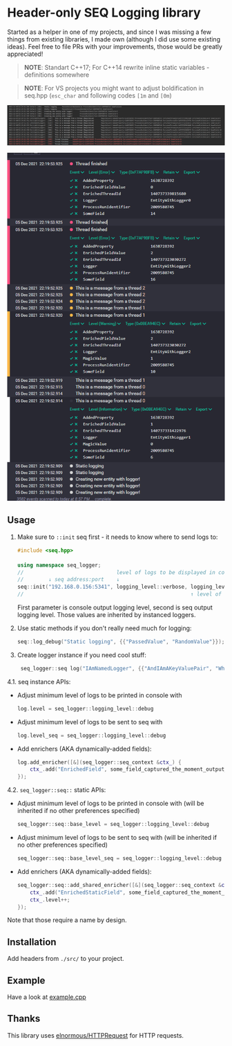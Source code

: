 # Header-only SEQ Logging library

Started as a helper in one of my projects, and since I was missing a few things from existing libraries, I made own (although I did use some existing ideas).
Feel free to file PRs with your improvements, those would be greatly appreciated!

> **NOTE**: Standart C++17; For C++14 rewrite inline static variables - definitions somewhere

> **NOTE**: For VS projects you might want to adjust boldification in seq.hpp (`esc_char` and following codes `[1m` and `[0m`)

![Console Output Example](images/console_output.png)

![Seq Output Example](images/seq_output.png)

## Usage

1. Make sure to `::init` seq first - it needs to know where to send logs to:

    ```c++
    #include <seq.hpp>
    
    using namespace seq_logger;
    //                              level of logs to be displayed in console (inherited after init)     
    //        ↓ seq address:port    ↓                                               ↓ dispatch interval, in millis
    seq::init("192.168.0.156:5341", logging_level::verbose, logging_level::verbose, 10000);
    //                                                      ↑ level of logs to be dispatched to seq (inherited after init) 
    ```

    First parameter is console output logging level, second is seq output logging level. Those values are inherited by instanced loggers.

2. Use static methods if you don't really need much for logging:
   
    ```c++
    seq::log_debug("Static logging", {{"PassedValue", "RandomValue"}});
    ```
   
3. Create logger instance if you need cool stuff:
   
    ```c++
     seq_logger::seq log("IAmNamedLogger", {{"AndIAmAKeyValuePair", "Which will be added to all entries from this logger"}});
     ```
   
4.1. seq instance APIs:

* Adjust minimum level of logs to be printed in console with
  
    ```c++
    log.level = seq_logger::logging_level::debug
    ```
  
* Adjust minimum level of logs to be sent to seq with 
  
    ```c++
    log.level_seq = seq_logger::logging_level::debug
    ```
  
* Add enrichers (AKA dynamically-added fields):

    ```c++
    log.add_enricher([&](seq_logger::seq_context &ctx_) {
        ctx_.add("EnrichedField", some_field_captured_the_moment_output_is_printed);
    });
    ```

4.2. `seq_logger::seq::` static APIs:

* Adjust minimum level of logs to be printed in console with (will be inherited if no other preferences specified)
  
    ```c++
    seq_logger::seq::base_level = seq_logger::logging_level::debug
    ```
  
* Adjust minimum level of logs to be sent to seq with (will be inherited if no other preferences specified)
  
    ```c++
    seq_logger::seq::base_level_seq = seq_logger::logging_level::debug
    ```
  
* Add enrichers (AKA dynamically-added fields):
  
    ```c++
    seq_logger::seq::add_shared_enricher([&](seq_logger::seq_context &ctx_) {
        ctx_.add("EnrichedStaticField", some_field_captured_the_moment_output_is_printed);
        ctx_.level++;
    });
    ```

Note that those require a name by design.

## Installation

Add headers from `./src/` to your project.

## Example

Have a look at [example.cpp](./example.cpp)

## Thanks
This library uses [elnormous/HTTPRequest](https://github.com/elnormous/HTTPRequest) for HTTP requests.


